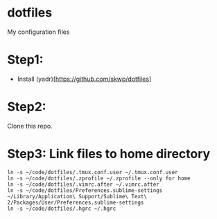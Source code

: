 # dotfiles
My configuration files

# Step1:
* Install (yadr)[https://github.com/skwp/dotfiles]

# Step2:
Clone this repo.

# Step3: Link files to home directory
```
ln -s ~/code/dotfiles/.tmux.conf.user ~/.tmux.conf.user
ln -s ~/code/dotfiles/.zprofile ~/.zprofile --only for home
ln -s ~/code/dotfiles/.vimrc.after ~/.vimrc.after
ln -s ~/code/dotfiles/Preferences.sublime-settings  ~/Library/Application\ Support/Sublime\ Text\ 2/Packages/User/Preferences.sublime-settings
ln -s ~/code/dotfiles/.hgrc ~/.hgrc
```
